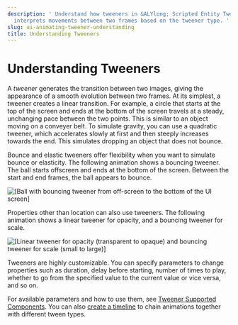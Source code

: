 ```yaml
---
description: ' Understand how tweeners in &ALYlong; Scripted Entity Tweener system
  interprets movements between two frames based on the tweener type. '
slug: ui-animating-tweener-understanding
title: Understanding Tweeners
---
```

# Understanding Tweeners<a name="ui-animating-tweener-understanding"></a>

A *tweener* generates the transition between two images, giving the appearance of a smooth evolution between two frames\. At its simplest, a tweener creates a linear transition\. For example, a circle that starts at the top of the screen and ends at the bottom of the screen travels at a steady, unchanging pace between the two points\. This is similar to an object moving on a conveyer belt\. To simulate gravity, you can use a quadratic tweener, which accelerates slowly at first and then steeply increases towards the end\. This simulates dropping an object that does not bounce\.

Bounce and elastic tweeners offer flexibility when you want to simulate bounce or elasticity\. The following animation shows a bouncing tweener\. The ball starts offscreen and ends at the bottom of the screen\. Between the start and end frames, the ball appears to bounce\.

![\[Ball with bouncing tweener from off-screen to the bottom of the UI screen\]](/images/userguide/ui-animating-tweener.gif)

Properties other than location can also use tweeners\. The following animation shows a linear tweener for opacity, and a bouncing tweener for scale\.

![\[Linear tweener for opacity (transparent to opaque) and bouncing tweener for scale (small to large)\]](/images/userguide/ui-animating-tweener-1.gif)

Tweeners are highly customizable\. You can specify parameters to change properties such as duration, delay before starting, number of times to play, whether to go from the specified value to the current value or vice versa, and so on\. 

For available parameters and how to use them, see [Tweener Supported Components](ui-animating-tweener-components.md)\. You can also [create a timeline](ui-animating-tweener-timeline.md) to chain animations together with different tween types\. 